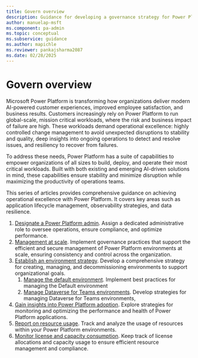 ```yaml
---
title: Govern overview
description: Guidance for developing a governance strategy for Power Platform
author: manuelap-msft
ms.component: pa-admin
ms.topic: conceptual
ms.subservice: guidance
ms.author: mapichle
ms.reviewer: pankajsharma2087
ms.date: 02/28/2025
---
```


# Govern overview

Microsoft Power Platform is transforming how organizations deliver modern AI-powered customer experiences, improved employee satisfaction, and business results. Customers increasingly rely on Power Platform to run global-scale, mission critical workloads, where the risk and business impact of failure are high. These workloads demand operational excellence: highly controlled change management to avoid unexpected disruptions to stability and quality, deep insights into ongoing operations to detect and resolve issues, and resiliency to recover from failures.

To address these needs, Power Platform has a suite of capabilities to empower organizations of all sizes to build, deploy, and operate their most critical workloads. Built with both existing and emerging AI-driven solutions in mind, these capabilities ensure stability and minimize disruption while maximizing the productivity of operations teams.

This series of articles provides comprehensive guidance on achieving operational excellence with Power Platform. It covers key areas such as application lifecycle management, observability strategies, and data resilience.

1. [Designate a Power Platform admin](pp-admin.md). Assign a dedicated administrative role to oversee operations, ensure compliance, and optimize performance.
1. [Management at scale](govern-at-scale.md). Implement governance practices that support the efficient and secure management of Power Platform environments at scale, ensuring consistency and control across the organization.
1. [Establish an environment strategy](environment-strategy.md). Develop a comprehensive strategy for creating, managing, and decommissioning environments to support organizational goals.
    1. [Manage the default environment](manage-default-environment.md). Implement best practices for managing the Default environment
    1. [Manage Dataverse for Teams environments](teams-environment-strategy.md). Develop strategies for managing Dataverse for Teams environments,
1. [Gain insights into Power Platform adoption](observability.md). Explore strategies for monitoring and optimizing the performance and health of Power Platform applications.
1. [Report on resource usage](resource-usage.md). Track and analyze the usage of resources within your Power Platform environments.
1. [Monitor license and capacity consumption](cds-usage.md). Keep track of license allocations and capacity usage to ensure efficient resource management and compliance.
